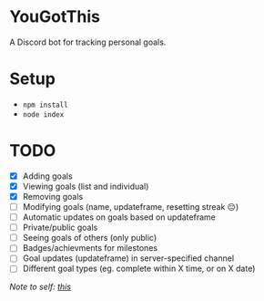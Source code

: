 # YouGotThis
A Discord bot for tracking personal goals.

# Setup

- `npm install`
- `node index`

# TODO

- [x] Adding goals
- [x] Viewing goals (list and individual)
- [x] Removing goals
- [ ] Modifying goals (name, updateframe, resetting streak 😔)
- [ ] Automatic updates on goals based on updateframe
- [ ] Private/public goals
- [ ] Seeing goals of others (only public)
- [ ] Badges/achievments for milestones
- [ ] Goal updates (updateframe) in server-specified channel
- [ ] Different goal types (eg. complete within X time, or on X date)

*Note to self: [this](https://old.reddit.com/r/Discord_Bots/comments/l4eooh/looking_for_a_bot_to_keep_track_of_habitspersonal/gkoptn1/)*

